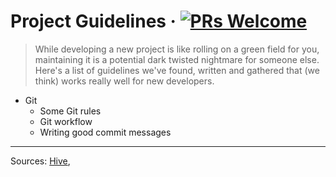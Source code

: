 # Project Guidelines &middot; [![PRs Welcome](https://img.shields.io/badge/PRs-welcome-brightgreen.svg?style=flat-square)](http://makeapullrequest.com)
> While developing a new project is like rolling on a green field for you, maintaining it is a potential dark twisted nightmare for someone else.
Here's a list of guidelines we've found, written and gathered that (we think) works really well for new developers.

- Git
    - Some Git rules
    - Git workflow
    - Writing good commit messages
    
    
---
Sources:
[Hive](https://github.com/wearehive/project-guidelines),
